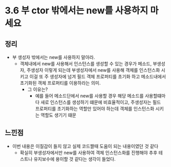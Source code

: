 # 3.6 부 ctor 밖에서는 new를 사용하지 마세요 

## 정리
- 부 생성자 밖에서는 new를 사용하지 말아라.
    - 객체내에서 new를 사용해서 인스턴스를 생성할 수 있는 경우가 메소드, 부생성자, 주생성자 이렇게 되는데
      부생성자에서 new를 사용해 객체를 인스턴스화 시키고 이걸 또 주 생성자에 넘겨 필드 객체 프로퍼티를 초기화 하고
      메소드내에서 초기화된 객체 프로퍼티를 이용하라는 의미.
      - 그 이유는?
        - 예를 들어 메소드단에서 new를 사용할 경우 해당 메소드를 사용할떄마다 새로 인스턴스를 생성하기 떄문에 비효율적이고,
          주생성자는 필드 프로퍼티를 초기화하는 역할만 있어야 하는데 객체를 인스턴스화 시키는 역할도 생기기 떄문

## 느낀점

- 이번 내용은 이질감이 들지 않고 실제 코드짤때 도움이 되는 내용이였던 것 같다
    - 확실히 부생성자에서만 new를 사용하여 객체 인스턴스화를 진행해야 추후 테스트나 유지보수에 용이할 것 같다는 생각이 들었다. 
